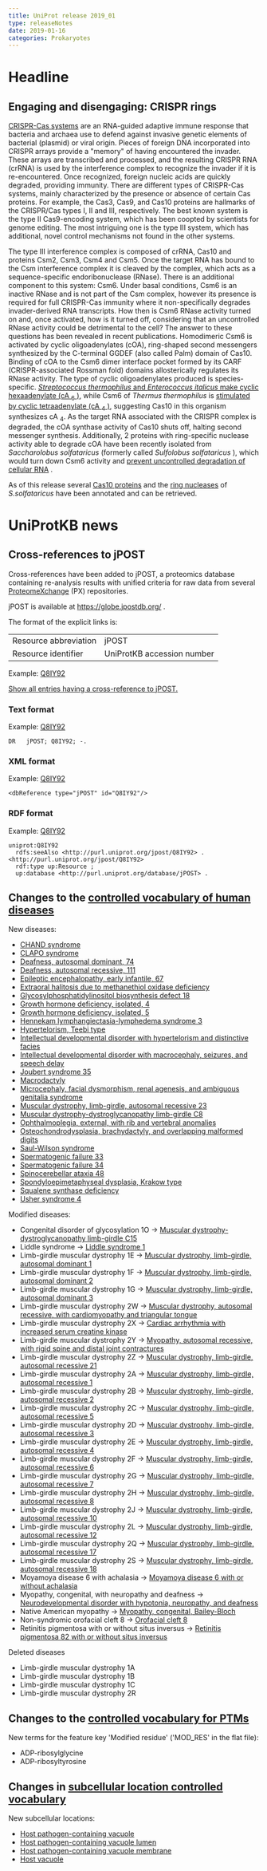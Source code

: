 ```yaml
---
title: UniProt release 2019_01
type: releaseNotes
date: 2019-01-16
categories: Prokaryotes
---
```


# Headline

## Engaging and disengaging: CRISPR rings

[CRISPR-Cas systems](https://www.ncbi.nlm.nih.gov/pubmed/30193985) are an RNA-guided adaptive immune response that bacteria and archaea use to defend against invasive genetic elements of bacterial (plasmid) or viral origin. Pieces of foreign DNA incorporated into CRISPR arrays provide a "memory" of having encountered the invader. These arrays are transcribed and processed, and the resulting CRISPR RNA (crRNA) is used by the interference complex to recognize the invader if it is re-encountered. Once recognized, foreign nucleic acids are quickly degraded, providing immunity. There are different types of CRISPR-Cas systems, mainly characterized by the presence or absence of certain Cas proteins. For example, the Cas3, Cas9, and Cas10 proteins are hallmarks of the CRISPR/Cas types I, II and III, respectively. The best known system is the type II Cas9-encoding system, which has been coopted by scientists for genome editing. The most intriguing one is the type III system, which has additional, novel control mechanisms not found in the other systems.

The type III interference complex is composed of crRNA, Cas10 and proteins Csm2, Csm3, Csm4 and Csm5. Once the target RNA has bound to the Csm interference complex it is cleaved by the complex, which acts as a sequence-specific endoribonuclease (RNase). There is an additional component to this system: Csm6. Under basal conditions, Csm6 is an inactive RNase and is not part of the Csm complex, however its presence is required for full CRISPR-Cas immunity where it non-specifically degrades invader-derived RNA transcripts. How then is Csm6 RNase activity turned on and, once activated, how is it turned off, considering that an uncontrolled RNase activity could be detrimental to the cell? The answer to these questions has been revealed in recent publications. Homodimeric Csm6 is activated by cyclic oligoadenylates (cOA), ring-shaped second messengers synthesized by the C-terminal GGDEF (also called Palm) domain of Cas10. Binding of cOA to the Csm6 dimer interface pocket formed by its CARF (CRISPR-associated Rossman fold) domains allosterically regulates its RNase activity. The type of cyclic oligoadenylates produced is species-specific. [_Streptococcus thermophilus_ and _Enterococcus italicus_ make cyclic hexaadenylate (cA <sub>6</sub> )](https://www.ncbi.nlm.nih.gov/pubmed/28663439,28722012), while Csm6 of _Thermus thermophilus_ is [stimulated by cyclic tetraadenylate (cA <sub>4</sub> )](https://www.ncbi.nlm.nih.gov/pubmed/28663439,28722012), suggesting Cas10 in this organism synthesizes cA <sub>4</sub>. As the target RNA associated with the CRISPR complex is degraded, the cOA synthase activity of Cas10 shuts off, halting second messenger synthesis. Additionally, 2 proteins with ring-specific nuclease activity able to degrade cOA have been recently isolated from _Saccharolobus solfataricus_ (formerly called _Sulfolobus solfataricus_ ), which would turn down Csm6 activity and [prevent uncontrolled degradation of cellular RNA](https://www.ncbi.nlm.nih.gov/pubmed/30232454) .

As of this release several [Cas10 proteins](https://www.uniprot.org/uniprotkb?query=accession:E6LHV7+OR+accession:A0A0A7HFE1+OR+accession:Q53W19) and the [ring nucleases](https://www.uniprot.org/uniprotkb?query=accession:Q7LYJ6+OR+accession:Q97YD2) of _S.solfataricus_ have been annotated and can be retrieved.

# UniProtKB news

## Cross-references to jPOST

Cross-references have been added to jPOST, a proteomics database containing re-analysis results with unified criteria for raw data from several [ProteomeXchange](http://www.proteomexchange.org/) (PX) repositories.

jPOST is available at <https://globe.jpostdb.org/> .

The format of the explicit links is:

|                       |                            |
| :-------------------- | :------------------------- |
| Resource abbreviation | jPOST                      |
| Resource identifier   | UniProtKB accession number |

Example: [Q8IY92](https://www.uniprot.org/uniprotkb/Q8IY92)

[Show all entries having a cross-reference to jPOST.](https://www.uniprot.org/uniprotkb?query=database:jpost)

### Text format

Example: [Q8IY92](https://rest.uniprot.org/uniprotkb/Q8IY92.txt)

    DR   jPOST; Q8IY92; -.

### XML format

Example: [Q8IY92](https://rest.uniprot.org/uniprotkb/Q8IY92.xml)

    <dbReference type="jPOST" id="Q8IY92"/>

### RDF format

Example: [Q8IY92](https://www.uniprot.org/uniprotkb/Q8IY92.ttl)

    uniprot:Q8IY92
      rdfs:seeAlso <http://purl.uniprot.org/jpost/Q8IY92> .
    <http://purl.uniprot.org/jpost/Q8IY92>
      rdf:type up:Resource ;
      up:database <http://purl.uniprot.org/database/jPOST> .

## Changes to the [controlled vocabulary of human diseases](https://ftp.uniprot.org/pub/databases/uniprot/current_release/knowledgebase/complete/docs/humdisease)

New diseases:

- [CHAND syndrome](https://www.uniprot.org/diseases/DI-05366)
- [CLAPO syndrome](https://www.uniprot.org/diseases/DI-05367)
- [Deafness, autosomal dominant, 74](https://www.uniprot.org/diseases/DI-05344)
- [Deafness, autosomal recessive, 111](https://www.uniprot.org/diseases/DI-05349)
- [Epileptic encephalopathy, early infantile, 67](https://www.uniprot.org/diseases/DI-05345)
- [Extraoral halitosis due to methanethiol oxidase deficiency](https://www.uniprot.org/diseases/DI-05353)
- [Glycosylphosphatidylinositol biosynthesis defect 18](https://www.uniprot.org/diseases/DI-05347)
- [Growth hormone deficiency, isolated, 4](https://www.uniprot.org/diseases/DI-05358)
- [Growth hormone deficiency, isolated, 5](https://www.uniprot.org/diseases/DI-05359)
- [Hennekam lymphangiectasia-lymphedema syndrome 3](https://www.uniprot.org/diseases/DI-05355)
- [Hypertelorism, Teebi type](https://www.uniprot.org/diseases/DI-05364)
- [Intellectual developmental disorder with hypertelorism and distinctive facies](https://www.uniprot.org/diseases/DI-05352)
- [Intellectual developmental disorder with macrocephaly, seizures, and speech delay](https://www.uniprot.org/diseases/DI-05360)
- [Joubert syndrome 35](https://www.uniprot.org/diseases/DI-05361)
- [Macrodactyly](https://www.uniprot.org/diseases/DI-05365)
- [Microcephaly, facial dysmorphism, renal agenesis, and ambiguous genitalia syndrome](https://www.uniprot.org/diseases/DI-05346)
- [Muscular dystrophy, limb-girdle, autosomal recessive 23](https://www.uniprot.org/diseases/DI-05343)
- [Muscular dystrophy-dystroglycanopathy limb-girdle C8](https://www.uniprot.org/diseases/DI-05342)
- [Ophthalmoplegia, external, with rib and vertebral anomalies](https://www.uniprot.org/diseases/DI-05356)
- [Osteochondrodysplasia, brachydactyly, and overlapping malformed digits](https://www.uniprot.org/diseases/DI-05363)
- [Saul-Wilson syndrome](https://www.uniprot.org/diseases/DI-05354)
- [Spermatogenic failure 33](https://www.uniprot.org/diseases/DI-05350)
- [Spermatogenic failure 34](https://www.uniprot.org/diseases/DI-05351)
- [Spinocerebellar ataxia 48](https://www.uniprot.org/diseases/DI-05368)
- [Spondyloepimetaphyseal dysplasia, Krakow type](https://www.uniprot.org/diseases/DI-05362)
- [Squalene synthase deficiency](https://www.uniprot.org/diseases/DI-05357)
- [Usher syndrome 4](https://www.uniprot.org/diseases/DI-05348)

Modified diseases:

- Congenital disorder of glycosylation 1O -&gt; [Muscular dystrophy-dystroglycanopathy limb-girdle C15](https://www.uniprot.org/diseases/DI-02496)
- Liddle syndrome -&gt; [Liddle syndrome 1](https://www.uniprot.org/diseases/DI-01905)
- Limb-girdle muscular dystrophy 1E -&gt; [Muscular dystrophy, limb-girdle, autosomal dominant 1](https://www.uniprot.org/diseases/DI-03434)
- Limb-girdle muscular dystrophy 1F -&gt; [Muscular dystrophy, limb-girdle, autosomal dominant 2](https://www.uniprot.org/diseases/DI-04143)
- Limb-girdle muscular dystrophy 1G -&gt; [Muscular dystrophy, limb-girdle, autosomal dominant 3](https://www.uniprot.org/diseases/DI-04211)
- Limb-girdle muscular dystrophy 2W -&gt; [Muscular dystrophy, autosomal recessive, with cardiomyopathy and triangular tongue](https://www.uniprot.org/diseases/DI-04660)
- Limb-girdle muscular dystrophy 2X -&gt; [Cardiac arrhythmia with increased serum creatine kinase](https://www.uniprot.org/diseases/DI-04650)
- Limb-girdle muscular dystrophy 2Y -&gt; [Myopathy, autosomal recessive, with rigid spine and distal joint contractures](https://www.uniprot.org/diseases/DI-04804)
- Limb-girdle muscular dystrophy 2Z -&gt; [Muscular dystrophy, limb-girdle, autosomal recessive 21](https://www.uniprot.org/diseases/DI-04915)
- Limb-girdle muscular dystrophy 2A -&gt; [Muscular dystrophy, limb-girdle, autosomal recessive 1](https://www.uniprot.org/diseases/DI-00658)
- Limb-girdle muscular dystrophy 2B -&gt; [Muscular dystrophy, limb-girdle, autosomal recessive 2](https://www.uniprot.org/diseases/DI-00659)
- Limb-girdle muscular dystrophy 2C -&gt; [Muscular dystrophy, limb-girdle, autosomal recessive 5](https://www.uniprot.org/diseases/DI-00660)
- Limb-girdle muscular dystrophy 2D -&gt; [Muscular dystrophy, limb-girdle, autosomal recessive 3](https://www.uniprot.org/diseases/DI-00661)
- Limb-girdle muscular dystrophy 2E -&gt; [Muscular dystrophy, limb-girdle, autosomal recessive 4](https://www.uniprot.org/diseases/DI-00662)
- Limb-girdle muscular dystrophy 2F -&gt; [Muscular dystrophy, limb-girdle, autosomal recessive 6](https://www.uniprot.org/diseases/DI-00663)
- Limb-girdle muscular dystrophy 2G -&gt; [Muscular dystrophy, limb-girdle, autosomal recessive 7](https://www.uniprot.org/diseases/DI-00664)
- Limb-girdle muscular dystrophy 2H -&gt; [Muscular dystrophy, limb-girdle, autosomal recessive 8](https://www.uniprot.org/diseases/DI-00665)
- Limb-girdle muscular dystrophy 2J -&gt; [Muscular dystrophy, limb-girdle, autosomal recessive 10](https://www.uniprot.org/diseases/DI-00667)
- Limb-girdle muscular dystrophy 2L -&gt; [Muscular dystrophy, limb-girdle, autosomal recessive 12](https://www.uniprot.org/diseases/DI-02703)
- Limb-girdle muscular dystrophy 2Q -&gt; [Muscular dystrophy, limb-girdle, autosomal recessive 17](https://www.uniprot.org/diseases/DI-03000)
- Limb-girdle muscular dystrophy 2S -&gt; [Muscular dystrophy, limb-girdle, autosomal recessive 18](https://www.uniprot.org/diseases/DI-03850)
- Moyamoya disease 6 with achalasia -&gt; [Moyamoya disease 6 with or without achalasia](https://www.uniprot.org/diseases/DI-04074)
- Myopathy, congenital, with neuropathy and deafness -&gt; [Neurodevelopmental disorder with hypotonia, neuropathy, and deafness](https://www.uniprot.org/diseases/DI-05015)
- Native American myopathy -&gt; [Myopathy, congenital, Bailey-Bloch](https://www.uniprot.org/diseases/DI-03974)
- Non-syndromic orofacial cleft 8 -&gt; [Orofacial cleft 8](https://www.uniprot.org/diseases/DI-00829)
- Retinitis pigmentosa with or without situs inversus -&gt; [Retinitis pigmentosa 82 with or without situs inversus](https://www.uniprot.org/diseases/DI-03887)

Deleted diseases

- Limb-girdle muscular dystrophy 1A
- Limb-girdle muscular dystrophy 1B
- Limb-girdle muscular dystrophy 1C
- Limb-girdle muscular dystrophy 2R

## Changes to the [controlled vocabulary for PTMs](https://ftp.uniprot.org/pub/databases/uniprot/current_release/knowledgebase/complete/docs/ptmlist)

New terms for the feature key 'Modified residue' ('MOD_RES' in the flat file):

- ADP-ribosylglycine
- ADP-ribosyltyrosine

## Changes in [subcellular location controlled vocabulary](https://ftp.uniprot.org/pub/databases/uniprot/current_release/knowledgebase/complete/docs/subcell)

New subcellular locations:

- [Host pathogen-containing vacuole](https://www.uniprot.org/locations/SL-0507)
- [Host pathogen-containing vacuole lumen](https://www.uniprot.org/locations/SL-0508)
- [Host pathogen-containing vacuole membrane](https://www.uniprot.org/locations/SL-0509)
- [Host vacuole](https://www.uniprot.org/locations/SL-0506)
